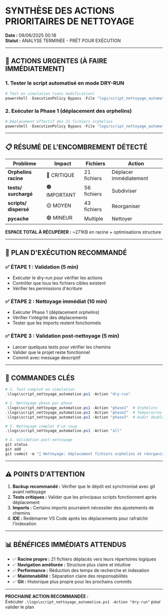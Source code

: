 # SYNTHÈSE DES ACTIONS PRIORITAIRES DE NETTOYAGE

**Date :** 09/06/2025 00:18  
**Statut :** ANALYSE TERMINÉE - PRÊT POUR EXÉCUTION

---

## 🚨 ACTIONS URGENTES (À FAIRE IMMÉDIATEMENT)

### 1. Tester le script automatisé en mode DRY-RUN
```powershell
# Test en simulation (sans modification)
powershell -ExecutionPolicy Bypass -File "logs/script_nettoyage_automatise.ps1" -Action "dry-run"
```

### 2. Exécuter la Phase 1 (déplacement des orphelins)
```powershell
# Déplacement effectif des 21 fichiers orphelins
powershell -ExecutionPolicy Bypass -File "logs/script_nettoyage_automatise.ps1" -Action "phase1"
```

---

## 📋 RÉSUMÉ DE L'ENCOMBREMENT DÉTECTÉ

| Problème | Impact | Fichiers | Action |
|----------|---------|----------|---------|
| **Orphelins racine** | 🔴 CRITIQUE | 21 fichiers | Déplacer immédiatement |
| **tests/ surchargé** | 🟠 IMPORTANT | 56 fichiers | Subdiviser |
| **scripts/ dispersé** | 🟡 MOYEN | 43 fichiers | Réorganiser |
| **__pycache__** | 🟢 MINEUR | Multiple | Nettoyer |

**ESPACE TOTAL À RÉCUPÉRER :** ~271KB en racine + optimisations structure

---

## 🎯 PLAN D'EXÉCUTION RECOMMANDÉ

### ✅ ÉTAPE 1 : Validation (5 min)
- Exécuter le dry-run pour vérifier les actions
- Contrôler que tous les fichiers cibles existent
- Vérifier les permissions d'écriture

### ✅ ÉTAPE 2 : Nettoyage immédiat (10 min)  
- Exécuter Phase 1 (déplacement orphelins)
- Vérifier l'intégrité des déplacements
- Tester que les imports restent fonctionnels

### ✅ ÉTAPE 3 : Validation post-nettoyage (5 min)
- Lancer quelques tests pour vérifier les chemins
- Valider que le projet reste fonctionnel
- Commit avec message descriptif

---

## 🔧 COMMANDES CLÉS

```powershell
# 1. Test complet en simulation
.\logs\script_nettoyage_automatise.ps1 -Action "dry-run"

# 2. Nettoyage phase par phase
.\logs\script_nettoyage_automatise.ps1 -Action "phase1"  # Orphelins
.\logs\script_nettoyage_automatise.ps1 -Action "phase2"  # Temporaires
.\logs\script_nettoyage_automatise.ps1 -Action "phase3"  # Audit doublons

# 3. Nettoyage complet d'un coup
.\logs\script_nettoyage_automatise.ps1 -Action "all"

# 4. Validation post-nettoyage
git status
git add .
git commit -m "🧹 Nettoyage: déplacement fichiers orphelins et réorganisation structure"
```

---

## ⚠️ POINTS D'ATTENTION

1. **Backup recommandé :** Vérifier que le dépôt est synchronisé avec git avant nettoyage
2. **Tests critiques :** Valider que les principaux scripts fonctionnent après déplacement
3. **Imports :** Certains imports pourraient nécessiter des ajustements de chemins
4. **IDE :** Redémarrer VS Code après les déplacements pour rafraîchir l'indexation

---

## 📊 BÉNÉFICES IMMÉDIATS ATTENDUS

- ✅ **Racine propre :** 21 fichiers déplacés vers leurs répertoires logiques
- ✅ **Navigation améliorée :** Structure plus claire et intuitive  
- ✅ **Performance :** Réduction des temps de recherche et indexation
- ✅ **Maintenabilité :** Séparation claire des responsabilités
- ✅ **Git :** Historique plus propre pour les prochains commits

---

**PROCHAINE ACTION RECOMMANDÉE :**  
Exécuter `.\logs\script_nettoyage_automatise.ps1 -Action "dry-run"` pour valider le plan